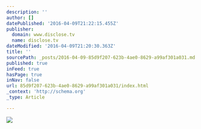 ```yaml
---
description: ''
author: []
datePublished: '2016-04-09T21:22:15.455Z'
publisher:
  domain: www.disclose.tv
  name: disclose.tv
dateModified: '2016-04-09T21:20:30.363Z'
title: ''
sourcePath: _posts/2016-04-09-85d9f207-623b-4ae0-8629-a99af301a031.md
published: true
inFeed: true
hasPage: true
inNav: false
url: 85d9f207-623b-4ae0-8629-a99af301a031/index.html
_context: 'http://schema.org'
_type: Article

---
```

![](http://www.conspiracyclub.co/wp-content/uploads/2016/04/UFO-near-Jupiter-Massive.png)